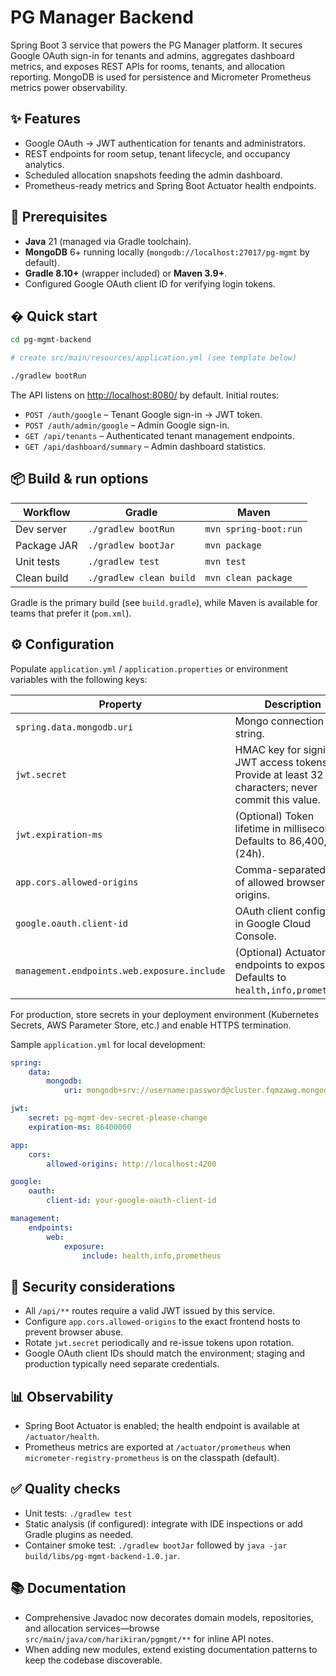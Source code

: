 # PG Manager Backend

Spring Boot 3 service that powers the PG Manager platform. It secures Google OAuth sign-in for tenants and admins, aggregates dashboard metrics, and exposes REST APIs for rooms, tenants, and allocation reporting. MongoDB is used for persistence and Micrometer Prometheus metrics power observability.

## ✨ Features
- Google OAuth → JWT authentication for tenants and administrators.
- REST endpoints for room setup, tenant lifecycle, and occupancy analytics.
- Scheduled allocation snapshots feeding the admin dashboard.
- Prometheus-ready metrics and Spring Boot Actuator health endpoints.

## 🔧 Prerequisites
- **Java** 21 (managed via Gradle toolchain).
- **MongoDB** 6+ running locally (`mongodb://localhost:27017/pg-mgmt` by default).
- **Gradle 8.10+** (wrapper included) or **Maven 3.9+**.
- Configured Google OAuth client ID for verifying login tokens.

## � Quick start
```bash
cd pg-mgmt-backend

# create src/main/resources/application.yml (see template below)

./gradlew bootRun
```

The API listens on <http://localhost:8080/> by default. Initial routes:
- `POST /auth/google` – Tenant Google sign-in → JWT token.
- `POST /auth/admin/google` – Admin Google sign-in.
- `GET /api/tenants` – Authenticated tenant management endpoints.
- `GET /api/dashboard/summary` – Admin dashboard statistics.

## 📦 Build & run options

| Workflow | Gradle | Maven |
| --- | --- | --- |
| Dev server | `./gradlew bootRun` | `mvn spring-boot:run` |
| Package JAR | `./gradlew bootJar` | `mvn package` |
| Unit tests | `./gradlew test` | `mvn test` |
| Clean build | `./gradlew clean build` | `mvn clean package` |

Gradle is the primary build (see `build.gradle`), while Maven is available for teams that prefer it (`pom.xml`).

## ⚙️ Configuration

Populate `application.yml` / `application.properties` or environment variables with the following keys:

| Property | Description | Example |
| --- | --- | --- |
| `spring.data.mongodb.uri` | Mongo connection string. | `mongodb+srv://username:password@cluster.fqmzawg.mongodb.net/pg_mgmt?retryWrites=true&w=majority&appName=Cluster` |
| `jwt.secret` | HMAC key for signing JWT access tokens. Provide at least 32 characters; never commit this value. | `pg-mgmt-dev-secret-please-change` |
| `jwt.expiration-ms` | (Optional) Token lifetime in milliseconds. Defaults to 86,400,000 (24h). | `3600000` |
| `app.cors.allowed-origins` | Comma-separated list of allowed browser origins. | `https://app.example.com,https://admin.example.com` |
| `google.oauth.client-id` | OAuth client configured in Google Cloud Console. | `1234567890-abcdef.apps.googleusercontent.com` |
| `management.endpoints.web.exposure.include` | (Optional) Actuator endpoints to expose. Defaults to `health,info,prometheus`. | `health,info,prometheus` |

For production, store secrets in your deployment environment (Kubernetes Secrets, AWS Parameter Store, etc.) and enable HTTPS termination.

Sample `application.yml` for local development:

```yaml
spring:
	data:
		mongodb:
			uri: mongodb+srv://username:password@cluster.fqmzawg.mongodb.net/pg_mgmt?retryWrites=true&w=majority&appName=Cluster

jwt:
	secret: pg-mgmt-dev-secret-please-change
	expiration-ms: 86400000

app:
	cors:
		allowed-origins: http://localhost:4200

google:
	oauth:
		client-id: your-google-oauth-client-id

management:
	endpoints:
		web:
			exposure:
				include: health,info,prometheus
```

## 🔐 Security considerations
- All `/api/**` routes require a valid JWT issued by this service.
- Configure `app.cors.allowed-origins` to the exact frontend hosts to prevent browser abuse.
- Rotate `jwt.secret` periodically and re-issue tokens upon rotation.
- Google OAuth client IDs should match the environment; staging and production typically need separate credentials.

## 📊 Observability
- Spring Boot Actuator is enabled; the health endpoint is available at `/actuator/health`.
- Prometheus metrics are exported at `/actuator/prometheus` when `micrometer-registry-prometheus` is on the classpath (default).

## ✅ Quality checks
- Unit tests: `./gradlew test`
- Static analysis (if configured): integrate with IDE inspections or add Gradle plugins as needed.
- Container smoke test: `./gradlew bootJar` followed by `java -jar build/libs/pg-mgmt-backend-1.0.jar`.

## 📚 Documentation
- Comprehensive Javadoc now decorates domain models, repositories, and allocation services—browse `src/main/java/com/harikiran/pgmgmt/**` for inline API notes.
- When adding new modules, extend existing documentation patterns to keep the codebase discoverable.
